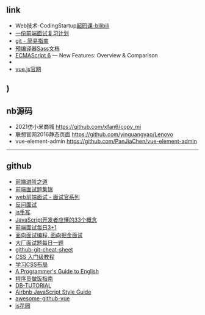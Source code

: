## link
- Web技术-CodingStartup[起码课-bilibili](https://space.bilibili.com/451368848/channel/series) 
- [一份前端面试复习计划](https://juejin.cn/post/7061588533214969892)
- [git - 简易指南](https://www.bootcss.com/p/git-guide/)
- [预编译器Sass文档](https://sass.bootcss.com/)
- [ECMAScript 6](http://es6-features.org/#Constants) — New Features: Overview & Comparison
- 
- [vue.js官网](https://cn.vuejs.org/)

)
---
## nb源码
- 2021仿小米商城 https://github.com/xfan6/copy_mi
- 联想官网2016静态页面 https://github.com/yinguangyao/Lenovo
- vue-element-admin https://github.com/PanJiaChen/vue-element-admin

---
## github 
- [前端进阶之道](https://yuchengkai.cn/)
- [前端面试题集锦](https://fe.padding.me/#/)
- [web前端面试 - 面试官系列](https://vue3js.cn/interview/)
- [反问面试](https://github.com/yifeikong/reverse-interview-zh)
- [js手写](https://github.com/qianlongo/fe-handwriting)
- [JavaScript开发者应懂的33个概念](https://github.com/stephentian/33-js-concepts)
- [前端面试每日3+1](https://github.com/haizlin/fe-interview)
- [面向面试编程, 面向掘金面试](https://github.com/shfshanyue/blog/blob/master/post/juejin-interview.md)
- [大厂面试题每日一题](https://github.com/shfshanyue/Daily-Question)
- [github-git-cheat-sheet](https://training.github.com/downloads/zh_CN/github-git-cheat-sheet/)
- [CSS 入门级教程](https://github.com/pengfeiw/css-tutorial)
- [学习CSS布局](https://zh.learnlayout.com/)
- [A Programmer's Guide to English](https://a-programmers-guide-to-english.harryyu.me/)
- [程序员做饭指南](https://github.com/Anduin2017/HowToCook)
- [DB-TUTORIAL](https://github.com/dunwu/db-tutorial)
- [Airbnb JavaScript Style Guide](https://github.com/airbnb/javascript)
- [awesome-github-vue](https://github.com/opendigg/awesome-github-vue)
- [js花园](https://bonsaiden.github.io/JavaScript-Garden/zh/)